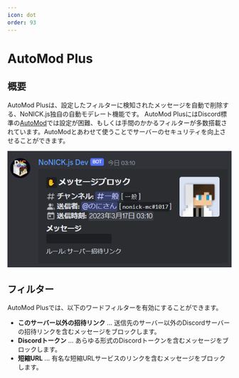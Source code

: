 ```yaml
---
icon: dot
order: 93
---
```


# AutoMod Plus
## 概要
AutoMod Plusは、設定したフィルターに検知されたメッセージを自動で削除する、NoNICK.js独自の自動モデレート機能です。
AutoMod PlusにはDiscord標準の[AutoMod](https://support.discord.com/hc/ja/articles/4421269296535-オートモデレーションについてのFAQ)では設定が困難、もしくは手間のかかるフィルターが多数搭載されています。AutoModとあわせて使うことでサーバーのセキュリティを向上させることができます。

![](/static/features/automod-plus/1.png)

## フィルター
AutoMod Plusでは、以下のワードフィルターを有効にすることができます。

* **このサーバー以外の招待リンク** ... 送信先のサーバー以外のDiscordサーバーの招待リンクを含むメッセージをブロックします。
* **Discordトークン** ... あらゆる形式のDiscordトークンを含むメッセージをブロックします。
* **短縮URL** ... 有名な短縮URLサービスのリンクを含むメッセージをブロックします。